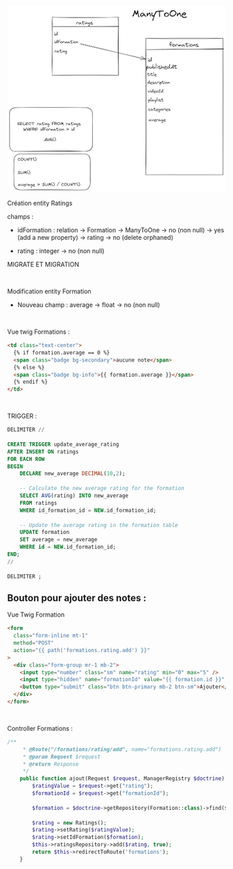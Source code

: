 ![alt text](image-1.png)

Création entity Ratings

champs :

- idFormation : relation -> Formation -> ManyToOne -> no (non null) -> yes (add a new property) -> rating -> no (delete orphaned)

- rating : integer -> no (non null)

MIGRATE ET MIGRATION

<br>

Modification entity Formation

- Nouveau champ : average -> float -> no (non null)

<br>

Vue twig Formations :

```html
<td class="text-center">
  {% if formation.average == 0 %}
  <span class="badge bg-secondary">aucune note</span>
  {% else %}
  <span class="badge bg-info">{{ formation.average }}</span>
  {% endif %}
</td>
```

<br>

TRIGGER :

```sql
DELIMITER //

CREATE TRIGGER update_average_rating
AFTER INSERT ON ratings
FOR EACH ROW
BEGIN
    DECLARE new_average DECIMAL(10,2);

    -- Calculate the new average rating for the formation
    SELECT AVG(rating) INTO new_average
    FROM ratings
    WHERE id_formation_id = NEW.id_formation_id;

    -- Update the average rating in the formation table
    UPDATE formation
    SET average = new_average
    WHERE id = NEW.id_formation_id;
END;
//

DELIMITER ;
```

## Bouton pour ajouter des notes :

Vue Twig Formation

```html
<form
  class="form-inline mt-1"
  method="POST"
  action="{{ path('formations.rating.add') }}"
>
  <div class="form-group mr-1 mb-2">
    <input type="number" class="sm" name="rating" min="0" max="5" />
    <input type="hidden" name="formationId" value="{{ formation.id }}" />
    <button type="submit" class="btn btn-primary mb-2 btn-sm">Ajouter</button>
  </div>
</form>
```

<br>

Controller Formations :

```php
/**
     * @Route("/formations/rating/add", name="formations.rating.add")
     * @param Request $request
     * @return Response
     */
    public function ajout(Request $request, ManagerRegistry $doctrine): Response{
        $ratingValue = $request->get("rating");
        $formationId = $request->get("formationId");

        $formation = $doctrine->getRepository(Formation::class)->find($formationId);

        $rating = new Ratings();
        $rating->setRating($ratingValue);
        $rating->setIdFormation($formation);
        $this->ratingsRepository->add($rating, true);
        return $this->redirectToRoute('formations');
    }
```

